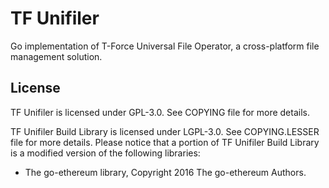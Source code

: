 # TF Unifiler

Go implementation of T-Force Universal File Operator, a cross-platform file management solution.

## License

TF Unifiler is licensed under GPL-3.0. See COPYING file for more details.

TF Unifiler Build Library is licensed under LGPL-3.0. See COPYING.LESSER file for more details. Please notice that a portion of TF Unifiler Build Library is a modified version of the following libraries:

- The go-ethereum library, Copyright 2016 The go-ethereum Authors.

